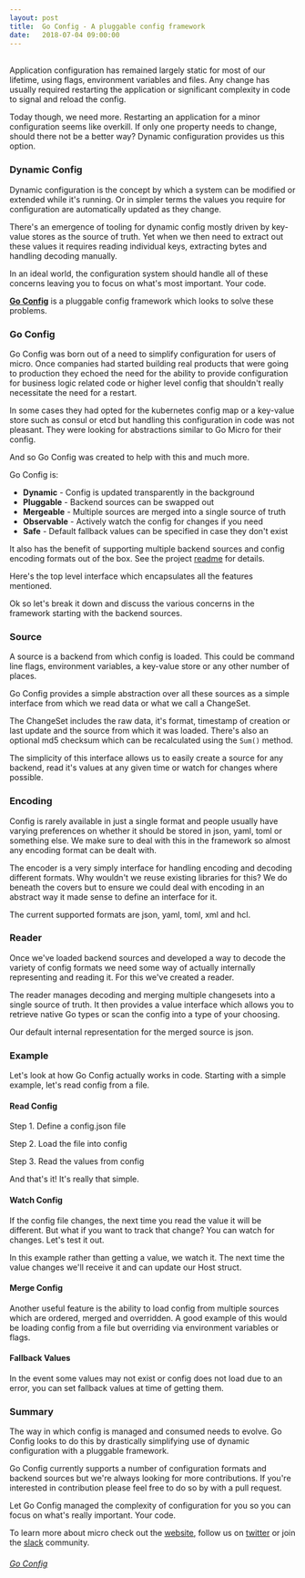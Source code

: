```yaml
---
layout:	post
title:	Go Config - A pluggable config framework
date:	2018-07-04 09:00:00
---
```

<br>
Application configuration has remained largely static for most of our lifetime, using flags, environment variables and files. 
Any change has usually required restarting the application or significant complexity in code to signal and reload the config. 

Today though, we need more. Restarting an application for a minor configuration seems like overkill. If only one property 
needs to change, should there not be a better way? Dynamic configuration provides us this option. 

### Dynamic Config

Dynamic configuration is the concept by which a system can be modified or extended while it's running. Or in simpler terms 
the values you require for configuration are automatically updated as they change.

There's an emergence of tooling for dynamic config mostly driven by key-value stores as the source of truth. Yet when we then 
need to extract out these values it requires reading individual keys, extracting bytes and handling decoding manually.

In an ideal world, the configuration system should handle all of these concerns leaving you to focus on what's most important. 
Your code.

[**Go Config**](https://github.com/micro/go-config) is a pluggable config framework which looks to solve these problems.

### Go Config

Go Config was born out of a need to simplify configuration for users of micro. Once companies had started building real 
products that were going to production they echoed the need for the ability to provide configuration for business logic 
related code or higher level config that shouldn't really necessitate the need for a restart.

In some cases they had opted for the kubernetes config map or a key-value store such as consul or etcd but handling 
this configuration in code was not pleasant. They were looking for abstractions similar to Go Micro for their config.

And so Go Config was created to help with this and much more.

Go Config is:

- **Dynamic** - Config is updated transparently in the background
- **Pluggable** - Backend sources can be swapped out
- **Mergeable** - Multiple sources are merged into a single source of truth
- **Observable** - Actively watch the config for changes if you need
- **Safe** - Default fallback values can be specified in case they don't exist


It also has the benefit of supporting multiple backend sources and config encoding formats out of the box. See the project 
[readme](https://github.com/micro/go-config) for details.

Here's the top level interface which encapsulates all the features mentioned.

<script src="https://gist.github.com/asim/9365ffa1115d2215a39d9073a2fa0ffc.js"></script>

Ok so let's break it down and discuss the various concerns in the framework starting with the backend sources.

### Source

A source is a backend from which config is loaded. This could be command line flags, environment variables, a key-value store 
or any other number of places.

Go Config provides a simple abstraction over all these sources as a simple interface from which we read data or what we call a ChangeSet.

<script src="https://gist.github.com/asim/45a0c1f0a40c29c034b1aea796a24c96.js"></script>

The ChangeSet includes the raw data, it's format, timestamp of creation or last update and the source from which it was loaded. 
There's also an optional md5 checksum which can be recalculated using the `Sum()` method.

The simplicity of this interface allows us to easily create a source for any backend, read it's values at any given time or 
watch for changes where possible.

### Encoding

Config is rarely available in just a single format and people usually have varying preferences on whether it should be stored 
in json, yaml, toml or something else. We make sure to deal with this in the framework so almost any encoding format can be 
dealt with.

The encoder is a very simply interface for handling encoding and decoding different formats. Why wouldn't we reuse existing libraries for 
this? We do beneath the covers but to ensure we could deal with encoding in an abstract way it made sense to define an interface for it.

<script src="https://gist.github.com/asim/131349521cbb974c680cd3a245bf13c7.js"></script>

The current supported formats are json, yaml, toml, xml and hcl.

### Reader

Once we've loaded backend sources and developed a way to decode the variety of config formats we need some way of actually internally 
representing and reading it. For this we've created a reader.

The reader manages decoding and merging multiple changesets into a single source of truth. It then provides a value interface which 
allows you to retrieve native Go types or scan the config into a type of your choosing.

<script src="https://gist.github.com/asim/e19799834382975b85e1c1813c4e2f89.js"></script>

Our default internal representation for the merged source is json.

### Example

Let's look at how Go Config actually works in code. Starting with a simple example, let's read config from a file. 

#### Read Config

Step 1. Define a config.json file

<script src="https://gist.github.com/asim/f6ddc55133f54f32fe0e9e6813e286dc.js"></script>

Step 2. Load the file into config

<script src="https://gist.github.com/asim/716a352d1f2d071fbf14a4fae39fc692.js"></script>


Step 3. Read the values from config

<script src="https://gist.github.com/asim/d97fe7bd2d16b125c721808e693ba88b.js"></script>

And that's it! It's really that simple.

#### Watch Config

If the config file changes, the next time you read the value it will be different. But what if you want to 
track that change? You can watch for changes. Let's test it out.

<script src="https://gist.github.com/asim/d7b98889aaf0342f99c0360641907bc0.js"></script>

In this example rather than getting a value, we watch it. The next time the value changes we'll receive it and 
can update our Host struct.

#### Merge Config

Another useful feature is the ability to load config from multiple sources which are ordered, merged and overridden.
A good example of this would be loading config from a file but overriding via environment variables or flags.

<script src="https://gist.github.com/asim/e91071c4eaff6e0a081ea43a9cdcf7da.js"></script>

#### Fallback Values

In the event some values may not exist or config does not load due to an error, you can set fallback values at 
time of getting them.

<script src="https://gist.github.com/asim/fbfef8fcfe16cb252377fae821c03a2e.js"></script>

### Summary 

The way in which config is managed and consumed needs to evolve. Go Config looks to do this by drastically simplifying 
use of dynamic configuration with a pluggable framework. 

Go Config currently supports a number of configuration formats and backend sources but we're always looking for 
more contributions. If you're interested in contribution please feel free to do so by with a pull request.

Let Go Config managed the complexity of configuration for you so you can focus on what's really important. Your code.

To learn more about micro check out the [website](https://m3o.com), follow us on [twitter](https://twitter.com/microhq) or 
join the [slack](https://slack.m3o.com) community.

<h6><a href="https://github.com/micro/go-config"><i class="fab fa-github fa-2x"></i> Go Config</a></h6>
